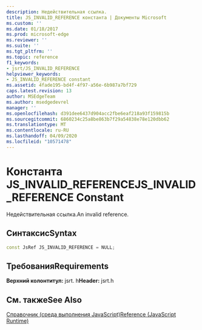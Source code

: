 ```yaml
---
description: Недействительная ссылка.
title: JS_INVALID_REFERENCE константа | Документы Microsoft
ms.custom: ''
ms.date: 01/18/2017
ms.prod: microsoft-edge
ms.reviewer: ''
ms.suite: ''
ms.tgt_pltfrm: ''
ms.topic: reference
f1_keywords:
- jsrt/JS_INVALID_REFERENCE
helpviewer_keywords:
- JS_INVALID_REFERENCE constant
ms.assetid: 4fade195-bd4f-4f97-a56e-6b987a7bf729
caps.latest.revision: 13
author: MSEdgeTeam
ms.author: msedgedevrel
manager: ''
ms.openlocfilehash: d391dee6437d904acc2fbe6eaf218a93f159815b
ms.sourcegitcommit: 6860234c25a8be863b7f29a54838e78e120dbb62
ms.translationtype: MT
ms.contentlocale: ru-RU
ms.lasthandoff: 04/09/2020
ms.locfileid: "10571478"
---
```

# <span data-ttu-id="d9d0b-103">Константа JS_INVALID_REFERENCE</span><span class="sxs-lookup"><span data-stu-id="d9d0b-103">JS_INVALID_REFERENCE Constant</span></span>
<span data-ttu-id="d9d0b-104">Недействительная ссылка.</span><span class="sxs-lookup"><span data-stu-id="d9d0b-104">An invalid reference.</span></span>  
  
## <span data-ttu-id="d9d0b-105">Синтаксис</span><span class="sxs-lookup"><span data-stu-id="d9d0b-105">Syntax</span></span>  
  
```cpp  
const JsRef JS_INVALID_REFERENCE = NULL;  
```  
  
## <span data-ttu-id="d9d0b-106">Требования</span><span class="sxs-lookup"><span data-stu-id="d9d0b-106">Requirements</span></span>  
 <span data-ttu-id="d9d0b-107">**Верхний колонтитул:** jsrt. h</span><span class="sxs-lookup"><span data-stu-id="d9d0b-107">**Header:** jsrt.h</span></span>  
  
## <span data-ttu-id="d9d0b-108">См. также</span><span class="sxs-lookup"><span data-stu-id="d9d0b-108">See Also</span></span>  
 [<span data-ttu-id="d9d0b-109">Справочник (среда выполнения JavaScript)</span><span class="sxs-lookup"><span data-stu-id="d9d0b-109">Reference (JavaScript Runtime)</span></span>](../chakra-hosting/reference-javascript-runtime.md)
